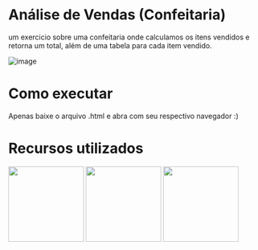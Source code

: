 # Análise de Vendas (Confeitaria)
um exercicio sobre uma confeitaria onde calculamos os itens vendidos e retorna um total, além de uma tabela para cada item vendido.

![image](https://github.com/user-attachments/assets/8bf75402-749a-4439-84a3-1f032b872564)

# Como executar
Apenas baixe o arquivo .html e abra com seu respectivo navegador :)

# Recursos utilizados
<img src="https://upload.wikimedia.org/wikipedia/commons/thumb/6/61/HTML5_logo_and_wordmark.svg/640px-HTML5_logo_and_wordmark.svg.png" width='150px'>
<img src="https://upload.wikimedia.org/wikipedia/commons/thumb/d/d5/CSS3_logo_and_wordmark.svg/1452px-CSS3_logo_and_wordmark.svg.png" width='150px'>
<img src="https://upload.wikimedia.org/wikipedia/commons/thumb/9/99/Unofficial_JavaScript_logo_2.svg/640px-Unofficial_JavaScript_logo_2.svg.png" width='150px'>

